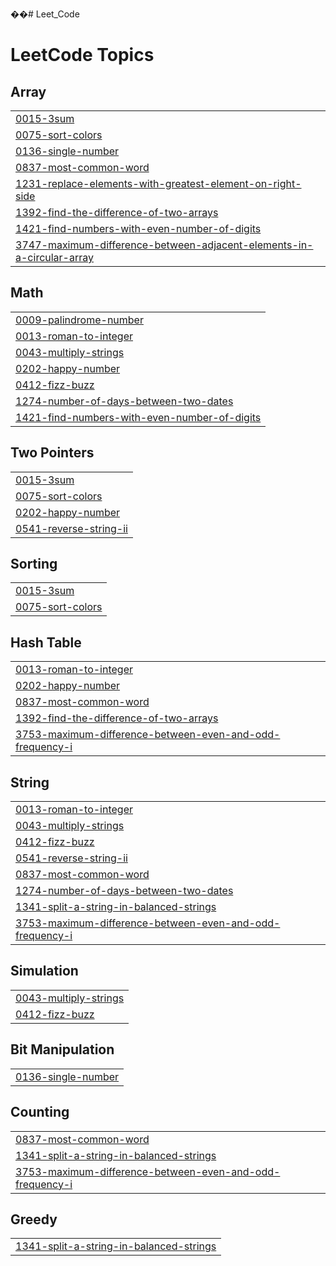 ��#   L e e t _ C o d e  
 
<!---LeetCode Topics Start-->
# LeetCode Topics
## Array
|  |
| ------- |
| [0015-3sum](https://github.com/mohammedshahidc/Leet_Code/tree/master/0015-3sum) |
| [0075-sort-colors](https://github.com/mohammedshahidc/Leet_Code/tree/master/0075-sort-colors) |
| [0136-single-number](https://github.com/mohammedshahidc/Leet_Code/tree/master/0136-single-number) |
| [0837-most-common-word](https://github.com/mohammedshahidc/Leet_Code/tree/master/0837-most-common-word) |
| [1231-replace-elements-with-greatest-element-on-right-side](https://github.com/mohammedshahidc/Leet_Code/tree/master/1231-replace-elements-with-greatest-element-on-right-side) |
| [1392-find-the-difference-of-two-arrays](https://github.com/mohammedshahidc/Leet_Code/tree/master/1392-find-the-difference-of-two-arrays) |
| [1421-find-numbers-with-even-number-of-digits](https://github.com/mohammedshahidc/Leet_Code/tree/master/1421-find-numbers-with-even-number-of-digits) |
| [3747-maximum-difference-between-adjacent-elements-in-a-circular-array](https://github.com/mohammedshahidc/Leet_Code/tree/master/3747-maximum-difference-between-adjacent-elements-in-a-circular-array) |
## Math
|  |
| ------- |
| [0009-palindrome-number](https://github.com/mohammedshahidc/Leet_Code/tree/master/0009-palindrome-number) |
| [0013-roman-to-integer](https://github.com/mohammedshahidc/Leet_Code/tree/master/0013-roman-to-integer) |
| [0043-multiply-strings](https://github.com/mohammedshahidc/Leet_Code/tree/master/0043-multiply-strings) |
| [0202-happy-number](https://github.com/mohammedshahidc/Leet_Code/tree/master/0202-happy-number) |
| [0412-fizz-buzz](https://github.com/mohammedshahidc/Leet_Code/tree/master/0412-fizz-buzz) |
| [1274-number-of-days-between-two-dates](https://github.com/mohammedshahidc/Leet_Code/tree/master/1274-number-of-days-between-two-dates) |
| [1421-find-numbers-with-even-number-of-digits](https://github.com/mohammedshahidc/Leet_Code/tree/master/1421-find-numbers-with-even-number-of-digits) |
## Two Pointers
|  |
| ------- |
| [0015-3sum](https://github.com/mohammedshahidc/Leet_Code/tree/master/0015-3sum) |
| [0075-sort-colors](https://github.com/mohammedshahidc/Leet_Code/tree/master/0075-sort-colors) |
| [0202-happy-number](https://github.com/mohammedshahidc/Leet_Code/tree/master/0202-happy-number) |
| [0541-reverse-string-ii](https://github.com/mohammedshahidc/Leet_Code/tree/master/0541-reverse-string-ii) |
## Sorting
|  |
| ------- |
| [0015-3sum](https://github.com/mohammedshahidc/Leet_Code/tree/master/0015-3sum) |
| [0075-sort-colors](https://github.com/mohammedshahidc/Leet_Code/tree/master/0075-sort-colors) |
## Hash Table
|  |
| ------- |
| [0013-roman-to-integer](https://github.com/mohammedshahidc/Leet_Code/tree/master/0013-roman-to-integer) |
| [0202-happy-number](https://github.com/mohammedshahidc/Leet_Code/tree/master/0202-happy-number) |
| [0837-most-common-word](https://github.com/mohammedshahidc/Leet_Code/tree/master/0837-most-common-word) |
| [1392-find-the-difference-of-two-arrays](https://github.com/mohammedshahidc/Leet_Code/tree/master/1392-find-the-difference-of-two-arrays) |
| [3753-maximum-difference-between-even-and-odd-frequency-i](https://github.com/mohammedshahidc/Leet_Code/tree/master/3753-maximum-difference-between-even-and-odd-frequency-i) |
## String
|  |
| ------- |
| [0013-roman-to-integer](https://github.com/mohammedshahidc/Leet_Code/tree/master/0013-roman-to-integer) |
| [0043-multiply-strings](https://github.com/mohammedshahidc/Leet_Code/tree/master/0043-multiply-strings) |
| [0412-fizz-buzz](https://github.com/mohammedshahidc/Leet_Code/tree/master/0412-fizz-buzz) |
| [0541-reverse-string-ii](https://github.com/mohammedshahidc/Leet_Code/tree/master/0541-reverse-string-ii) |
| [0837-most-common-word](https://github.com/mohammedshahidc/Leet_Code/tree/master/0837-most-common-word) |
| [1274-number-of-days-between-two-dates](https://github.com/mohammedshahidc/Leet_Code/tree/master/1274-number-of-days-between-two-dates) |
| [1341-split-a-string-in-balanced-strings](https://github.com/mohammedshahidc/Leet_Code/tree/master/1341-split-a-string-in-balanced-strings) |
| [3753-maximum-difference-between-even-and-odd-frequency-i](https://github.com/mohammedshahidc/Leet_Code/tree/master/3753-maximum-difference-between-even-and-odd-frequency-i) |
## Simulation
|  |
| ------- |
| [0043-multiply-strings](https://github.com/mohammedshahidc/Leet_Code/tree/master/0043-multiply-strings) |
| [0412-fizz-buzz](https://github.com/mohammedshahidc/Leet_Code/tree/master/0412-fizz-buzz) |
## Bit Manipulation
|  |
| ------- |
| [0136-single-number](https://github.com/mohammedshahidc/Leet_Code/tree/master/0136-single-number) |
## Counting
|  |
| ------- |
| [0837-most-common-word](https://github.com/mohammedshahidc/Leet_Code/tree/master/0837-most-common-word) |
| [1341-split-a-string-in-balanced-strings](https://github.com/mohammedshahidc/Leet_Code/tree/master/1341-split-a-string-in-balanced-strings) |
| [3753-maximum-difference-between-even-and-odd-frequency-i](https://github.com/mohammedshahidc/Leet_Code/tree/master/3753-maximum-difference-between-even-and-odd-frequency-i) |
## Greedy
|  |
| ------- |
| [1341-split-a-string-in-balanced-strings](https://github.com/mohammedshahidc/Leet_Code/tree/master/1341-split-a-string-in-balanced-strings) |
<!---LeetCode Topics End-->